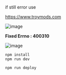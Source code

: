 if still error use

https://www.troymods.com

![image](https://github.com/NamasteIndia/Terabox-Downloader-2023/assets/49607060/6c31dc92-f120-4b77-8200-309860d80a7a)

**Fixed Errno : 400310**


![image](https://github.com/NamasteIndia/Terabox-Downloader-2023/assets/49607060/6159b79e-d4ab-408d-880a-f86098593601)

```
npm install
npm run dev
```

```
npm run deploy
```
